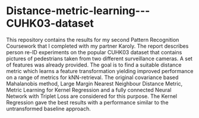 # Distance-metric-learning---CUHK03-dataset
This repository contains the results for my second Pattern Recognition Coursework that I completed with my partner Karoly. The report describes person re-ID experiments on the popular CUHK03 dataset that contains pictures of pedestrians taken from two different surveillance cameras. A set of features was already provided. The goal is to find a suitable distance metric which learns a feature transformation yielding improved performance on a range of metrics for kNN-retrieval. The original covariance based Mahalanobis method, Large Margin Nearest Neighbour Distance Metric, Metric Learning for Kernel Regression and a fully connected Neural Network with Triplet Loss are considered for this purpose. The Kernel Regression gave the best results with a performance similar to the untransformed baseline approach.
